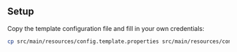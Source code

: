 ## Setup
Copy the template configuration file and fill in your own credentials:

```bash
cp src/main/resources/config.template.properties src/main/resources/config.properties
